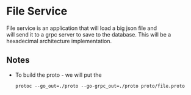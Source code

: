 # File Service
File service is an application that will load a big json file and <br/> 
will send it to a grpc server to save to the database.
This will be a hexadecimal architecture implementation.



## Notes
- To build the proto - we will put the 
  ```shell 
  protoc --go_out=./proto --go-grpc_out=./proto proto/file.proto
    ```

